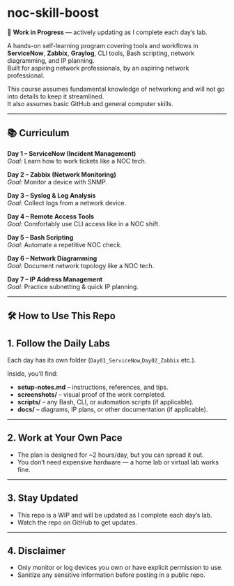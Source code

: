 # noc-skill-boost

🚧 **Work in Progress** — actively updating as I complete each day’s lab.

A hands-on self-learning program covering tools and workflows in **ServiceNow**, **Zabbix**, **Graylog**, CLI tools, Bash scripting, network diagramming, and IP planning.  
Built for aspiring network professionals, by an aspiring network professional.  

This course assumes fundamental knowledge of networking and will not go into details to keep it streamlined.  
It also assumes basic GitHub and general computer skills.  

---

## 📚 Curriculum 

**Day 1 – ServiceNow (Incident Management)**  
*Goal:* Learn how to work tickets like a NOC tech.  

**Day 2 – Zabbix (Network Monitoring)**  
*Goal:* Monitor a device with SNMP.  

**Day 3 – Syslog & Log Analysis**  
*Goal:* Collect logs from a network device.  

**Day 4 – Remote Access Tools**  
*Goal:* Comfortably use CLI access like in a NOC shift.  

**Day 5 – Bash Scripting**  
*Goal:* Automate a repetitive NOC check.  

**Day 6 – Network Diagramming**  
*Goal:* Document network topology like a NOC tech.  

**Day 7 – IP Address Management**  
*Goal:* Practice subnetting & quick IP planning.  

---

## 🛠 How to Use This Repo
   
## 1. Follow the Daily Labs

Each day has its own folder (`Day01_ServiceNow`,`Day02_Zabbix` etc.).

Inside, you’ll find:
- **setup-notes.md** – instructions, references, and tips.  
- **screenshots/** – visual proof of the work completed.  
- **scripts/** – any Bash, CLI, or automation scripts (if applicable).  
- **docs/** – diagrams, IP plans, or other documentation (if applicable).  

---

## 2. Work at Your Own Pace

- The plan is designed for ~2 hours/day, but you can spread it out.  
- You don’t need expensive hardware — a home lab or virtual lab works fine.  

---

## 3. Stay Updated

- This repo is a WIP and will be updated as I complete each day’s lab.  
- Watch the repo on GitHub to get updates.  

---

## 4. Disclaimer

- Only monitor or log devices you own or have explicit permission to use.  
- Sanitize any sensitive information before posting in a public repo.  

